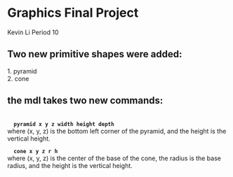 # Graphics Final Project
Kevin Li
Period 10

<h2> Two new primitive shapes were added: </h2>
1. pyramid <br>
2. cone

<h2> the mdl takes two new commands: </h2> <br>
<code> <b> pyramid x y z width height depth </b> </code> <br>
where (x, y, z) is the bottom left corner of the pyramid, and the height is the vertical height.

<code> <b> cone x y z r h </b> </code> <br>
where (x, y, z) is the center of the base of the cone, the radius is the base radius, and the height is the vertical height.
